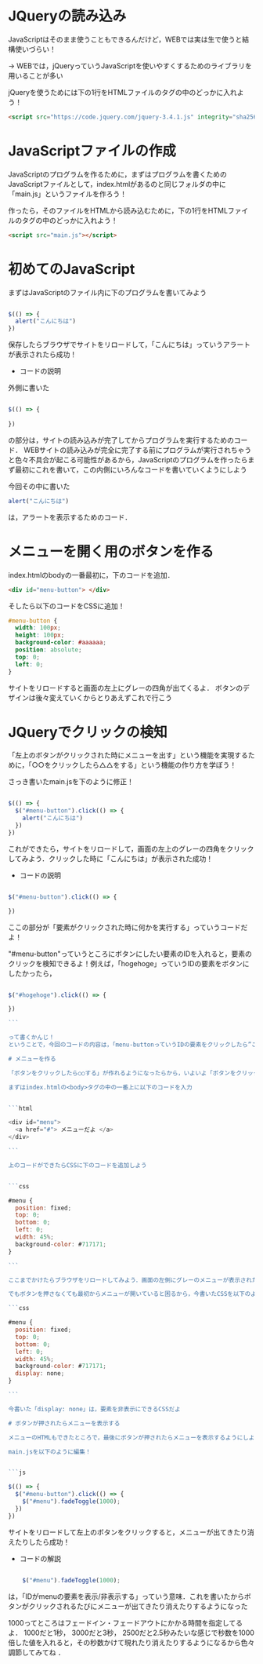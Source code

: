 


# JQueryの読み込み

JavaScriptはそのまま使うこともできるんだけど，WEBでは実は生で使うと結構使いづらい！

 -> WEBでは，jQueryっていうJavaScriptを使いやすくするためのライブラリを用いることが多い
 
jQueryを使うためには下の1行をHTMLファイルの<head>タグの中のどっかに入れよう！
 
```html
<script src="https://code.jquery.com/jquery-3.4.1.js" integrity="sha256-WpOohJOqMqqyKL9FccASB9O0KwACQJpFTUBLTYOVvVU=" crossorigin="anonymous"></script>
```

# JavaScriptファイルの作成

JavaScriptのプログラムを作るために，まずはプログラムを書くためのJavaScriptファイルとして，index.htmlがあるのと同じフォルダの中に「main.js」というファイルを作ろう！

作ったら，そのファイルをHTMLから読み込むために，下の1行をHTMLファイルの<head>タグの中のどっかに入れよう！


```html
<script src="main.js"></script>
```

# 初めてのJavaScript
まずはJavaScriptのファイル内に下のプログラムを書いてみよう

```js

$(() => {
  alert("こんにちは")
})

```

保存したらブラウザでサイトをリロードして，「こんにちは」っていうアラートが表示されたら成功！

- コードの説明

外側に書いた
```js

$(() => {
  
})

```
の部分は，サイトの読み込みが完了してからプログラムを実行するためのコード．
WEBサイトの読み込みが完全に完了する前にプログラムが実行されちゃうと色々不具合が起こる可能性があるから，JavaScriptのプログラムを作ったらまず最初にこれを書いて，この内側にいろんなコードを書いていくようにしよう

今回その中に書いた
```js
alert("こんにちは")
```

は，アラートを表示するためのコード．


# メニューを開く用のボタンを作る

index.htmlのbodyの一番最初に，下のコードを追加．

```html
<div id="menu-button"> </div>
```

そしたら以下のコードをCSSに追加！

```css
#menu-button {
  width: 100px;
  height: 100px;
  background-color: #aaaaaa;
  position: absolute;
  top: 0;
  left: 0;
}
```

サイトをリロードすると画面の左上にグレーの四角が出てくるよ．
ボタンのデザインは後々変えていくからとりあえずこれで行こう

# JQueryでクリックの検知

「左上のボタンがクリックされた時にメニューを出す」という機能を実現するために，「○○をクリックしたら△△をする」という機能の作り方を学ぼう！

さっき書いたmain.jsを下のように修正！


```js

$(() => {
  $("#menu-button").click(() => {
    alert("こんにちは")
  })
})
```

これができたら，サイトをリロードして，画面の左上のグレーの四角をクリックしてみよう．クリックした時に「こんにちは」が表示された成功！

- コードの説明


```js

$("#menu-button").click(() => {

})

```

ここの部分が「要素がクリックされた時に何かを実行する」っていうコードだよ！

"#menu-button"っていうところにボタンにしたい要素のIDを入れると，要素のクリックを検知できるよ！例えば，「hogehoge」っていうIDの要素をボタンにしたかったら，


```js

$("#hogehoge").click(() => {

})

```　 

って書くかんじ！
ということで，今回のコードの内容は，「menu-buttonっていうIDの要素をクリックしたら”こんにちは”っていうアラートを表示する」っていう意味になるよ

# メニューを作る

「ボタンをクリックしたら○○する」が作れるようになったらから，いよいよ「ボタンをクリックしたらメニューを表示する」を実装しよう！でもその前に，HTMLで，表示するメニューを先に作っておこう！

まずはindex.htmlの<body>タグの中の一番上に以下のコードを入力


```html

<div id="menu">
  <a href="#"> メニューだよ </a>
</div>

```　 

上のコードができたらCSSに下のコードを追加しよう


```css

#menu {
  position: fixed;
  top: 0;
  bottom: 0;
  left: 0;
  width: 45%;
  background-color: #717171;
}

```　 

ここまでかけたらブラウザをリロードしてみよう．画面の左側にグレーのメニューが表示されたらOK!メニューの中身は後々実装するから今はとりあえずこれで大丈夫１

でもボタンを押さなくても最初からメニューが開いていると困るから，今書いたCSSを以下のように編集してメニューを非表示にしておこう

```css

#menu {
  position: fixed;
  top: 0;
  bottom: 0;
  left: 0;
  width: 45%;
  background-color: #717171;
  display: none;
}

```　 

今書いた「display: none」は，要素を非表示にできるCSSだよ

# ボタンが押されたらメニューを表示する

メニューのHTMLもできたところで，最後にボタンが押されたらメニューを表示するようにしよう！

main.jsを以下のように編集！


```js

$(() => {
  $("#menu-button").click(() => {
    $("#menu").fadeToggle(1000);
  })
})
```

サイトをリロードして左上のボタンをクリックすると，メニューが出てきたり消えたりしたら成功！

- コードの解説

```js

    $("#menu").fadeToggle(1000);

```

は，「IDがmenuの要素を表示/非表示する」っていう意味．これを書いたからボタンがクリックされるたびにメニューが出てきたり消えたりするようになった

1000ってところはフェードイン・フェードアウトにかかる時間を指定してるよ．
1000だと1秒， 3000だと3秒， 2500だと2.5秒みたいな感じで秒数を1000倍した値を入れると，その秒数かけて現れたり消えたりするようになるから色々調節してみてね
．
